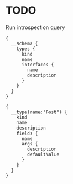 # TODO

Run introspection query

```
{
  __schema {
    types {
      kind
      name
      interfaces {
        name
        description
      }
    }
  }
}
```

```
{
  __type(name:"Post") {
    kind
    name
    description
    fields {
      name
      args {
        description
        defaultValue
      }
    }
  }
}
```
